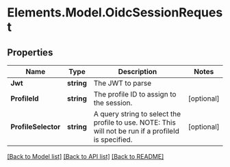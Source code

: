 # Elements.Model.OidcSessionRequest

## Properties

Name | Type | Description | Notes
------------ | ------------- | ------------- | -------------
**Jwt** | **string** | The JWT to parse | 
**ProfileId** | **string** | The profile ID to assign to the session. | [optional] 
**ProfileSelector** | **string** | A query string to select the profile to use. NOTE: This will not be run if a profileId is specified. | [optional] 

[[Back to Model list]](../README.md#documentation-for-models) [[Back to API list]](../README.md#documentation-for-api-endpoints) [[Back to README]](../README.md)

